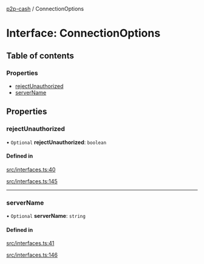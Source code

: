 [p2p-cash](../README.md) / ConnectionOptions

# Interface: ConnectionOptions

## Table of contents

### Properties

- [rejectUnauthorized](ConnectionOptions.md#rejectunauthorized)
- [serverName](ConnectionOptions.md#servername)

## Properties

### rejectUnauthorized

• `Optional` **rejectUnauthorized**: `boolean`

#### Defined in

[src/interfaces.ts:40](https://github.com/mainnet-pat/p2p-cash/blob/master/src/interfaces.ts#L40)

[src/interfaces.ts:145](https://github.com/mainnet-pat/p2p-cash/blob/master/src/interfaces.ts#L145)

___

### serverName

• `Optional` **serverName**: `string`

#### Defined in

[src/interfaces.ts:41](https://github.com/mainnet-pat/p2p-cash/blob/master/src/interfaces.ts#L41)

[src/interfaces.ts:146](https://github.com/mainnet-pat/p2p-cash/blob/master/src/interfaces.ts#L146)
